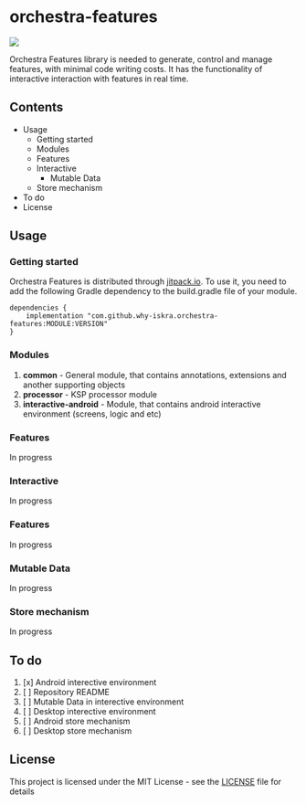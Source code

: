 # orchestra-features
[![](https://jitpack.io/v/why-iskra/orchestra-features.svg)](https://jitpack.io/#why-iskra/orchestra-features)

Orchestra Features library is needed to generate, control and manage features, with minimal code writing costs. It has the functionality of interactive interaction with features in real time.

## Сontents
- Usage
  - Getting started
  - Modules
  - Features
  - Interactive
    - Mutable Data
  - Store mechanism
- To do
- License

## Usage
### Getting started
Orchestra Features is distributed through [jitpack.io](https://jitpack.io/#why-iskra/orchestra-features).
To use it, you need to add the following Gradle dependency to the build.gradle file of your module.

```
dependencies {
    implementation "com.github.why-iskra.orchestra-features:MODULE:VERSION"
}
```

### Modules
1. **common** - General module, that contains annotations, extensions and another supporting objects
2. **processor** - KSP processor module
3. **interactive-android** - Module, that contains android interactive environment (screens, logic and etc)

### Features
In progress

### Interactive
In progress

### Features
In progress

### Mutable Data
In progress

### Store mechanism
In progress

## To do
1. [x] Android interective environment
2. [ ] Repository README
3. [ ] Mutable Data in interective environment
4. [ ] Desktop interective environment
5. [ ] Android store mechanism
6. [ ] Desktop store mechanism

## License
This project is licensed under the MIT License - see the [LICENSE](LICENSE) file for details
